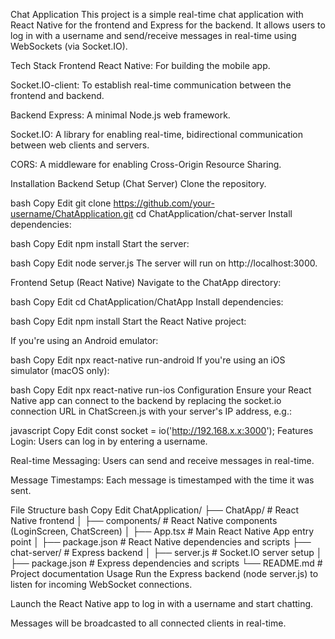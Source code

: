 Chat Application
This project is a simple real-time chat application with React Native for the frontend and Express for the backend. It allows users to log in with a username and send/receive messages in real-time using WebSockets (via Socket.IO).

Tech Stack
Frontend
React Native: For building the mobile app.

Socket.IO-client: To establish real-time communication between the frontend and backend.

Backend
Express: A minimal Node.js web framework.

Socket.IO: A library for enabling real-time, bidirectional communication between web clients and servers.

CORS: A middleware for enabling Cross-Origin Resource Sharing.

Installation
Backend Setup (Chat Server)
Clone the repository.

bash
Copy
Edit
git clone https://github.com/your-username/ChatApplication.git
cd ChatApplication/chat-server
Install dependencies:

bash
Copy
Edit
npm install
Start the server:

bash
Copy
Edit
node server.js
The server will run on http://localhost:3000.

Frontend Setup (React Native)
Navigate to the ChatApp directory:

bash
Copy
Edit
cd ChatApplication/ChatApp
Install dependencies:

bash
Copy
Edit
npm install
Start the React Native project:

If you're using an Android emulator:

bash
Copy
Edit
npx react-native run-android
If you're using an iOS simulator (macOS only):

bash
Copy
Edit
npx react-native run-ios
Configuration
Ensure your React Native app can connect to the backend by replacing the socket.io connection URL in ChatScreen.js with your server's IP address, e.g.:

javascript
Copy
Edit
const socket = io('http://192.168.x.x:3000');
Features
Login: Users can log in by entering a username.

Real-time Messaging: Users can send and receive messages in real-time.

Message Timestamps: Each message is timestamped with the time it was sent.

File Structure
bash
Copy
Edit
ChatApplication/
├── ChatApp/               # React Native frontend
│   ├── components/        # React Native components (LoginScreen, ChatScreen)
│   ├── App.tsx            # Main React Native App entry point
│   ├── package.json       # React Native dependencies and scripts
├── chat-server/           # Express backend
│   ├── server.js          # Socket.IO server setup
│   ├── package.json       # Express dependencies and scripts
└── README.md              # Project documentation
Usage
Run the Express backend (node server.js) to listen for incoming WebSocket connections.

Launch the React Native app to log in with a username and start chatting.

Messages will be broadcasted to all connected clients in real-time.

